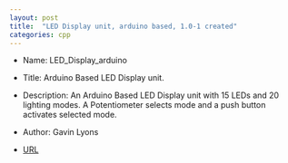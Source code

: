 ```yaml
---
layout: post
title:  "LED Display unit, arduino based, 1.0-1 created"
categories: cpp
---
```



* Name: LED_Display_arduino
* Title: Arduino Based LED Display unit.
* Description: An Arduino Based LED Display unit with 15 LEDs and 20 lighting modes. 
  A Potentiometer selects mode and a push button activates selected mode.
* Author: Gavin Lyons


* [URL](https://github.com/gavinlyonsrepo/LED_Display_arduino) 


